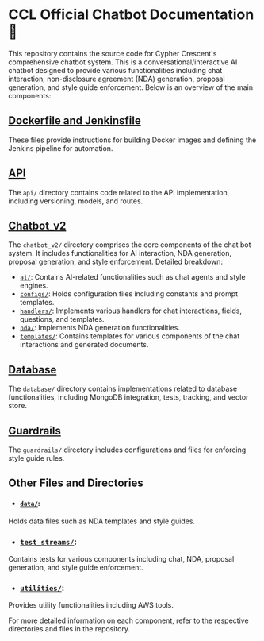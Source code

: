 # CCL Official Chatbot Documentation :book:

This repository contains the source code for Cypher Crescent's comprehensive chatbot system.
This is a conversational/interactive AI chatbot designed to provide various functionalities including chat interaction, non-disclosure agreement (NDA) generation, proposal generation, and style guide enforcement. Below is an overview of the main components:

## [Dockerfile and Jenkinsfile](architecture.jpg)
These files provide instructions for building Docker images and defining the Jenkins pipeline for automation.

## [API](./api/Readme.md)
The `api/` directory contains code related to the API implementation, including versioning, models, and routes.

## [Chatbot_v2](./chatbot_v2/Readme.md)
The `chatbot_v2/` directory comprises the core components of the chat bot system. It includes functionalities for AI interaction, NDA generation, proposal generation, and style enforcement. Detailed breakdown:
- [`ai/`](./chatbot_v2/ai/Readme.md): Contains AI-related functionalities such as chat agents and style engines.
- [`configs/`](./chatbot_v2/): Holds configuration files including constants and prompt templates.
- [`handlers/`](./chatbot_v2/handlers/): Implements various handlers for chat interactions, fields, questions, and templates.
- [`nda/`](./chatbot_v2/nda/): Implements NDA generation functionalities.
- [`templates/`](./chatbot_v2/templates/): Contains templates for various components of the chat interactions and generated documents.

## [Database](./Database/Readme.md)
The `database/` directory contains implementations related to database functionalities, including MongoDB integration, tests, tracking, and vector store.

## [Guardrails](./guardrails/Readme.md)
The `guardrails/` directory includes configurations and files for enforcing style guide rules.

## Other Files and Directories
- #### [`data/`](./data/Readme.md): 
Holds data files such as NDA templates and style guides.
 
- ### [`test_streams/`](./test_streams/Readme.md): 
Contains tests for various components including chat, NDA, proposal generation, and style guide enforcement.
- ### [`utilities/`](./utilities/Readme.md):
 Provides utility functionalities including AWS tools.

For more detailed information on each component, refer to the respective directories and files in the repository.

